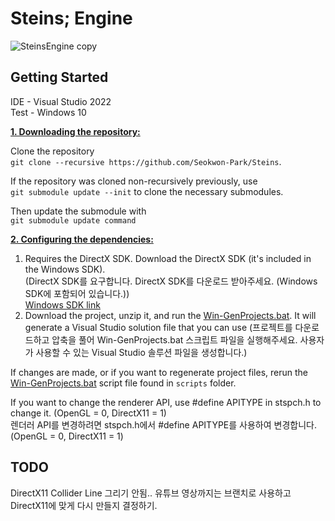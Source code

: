 # Steins; Engine
![SteinsEngine copy](https://github.com/Seokwon-Park/Steins/assets/22045739/30397492-0569-415f-943d-5cdc11ac2345)

## Getting Started
IDE - Visual Studio 2022   
Test - Windows 10

<ins>**1. Downloading the repository:**</ins>

Clone the repository   
`git clone --recursive https://github.com/Seokwon-Park/Steins`.

If the repository was cloned non-recursively previously, use    
`git submodule update --init` to clone the necessary submodules.

Then update the submodule with    
`git submodule update command`


<ins>**2. Configuring the dependencies:**</ins>

1. Requires the DirectX SDK. Download the DirectX SDK (it's included in the Windows SDK).   
(DirectX SDK를 요구합니다. DirectX SDK를 다운로드 받아주세요. (Windows SDK에 포함되어 있습니다.))   
[Windows SDK link](https://developer.microsoft.com/ko-kr/windows/downloads/sdk-archive/)   
2. Download the project, unzip it, and run the [Win-GenProjects.bat](https://github.com/Seokwon-Park/Steins/blob/master/scripts/Win-GenProjects.bat). It will generate a Visual Studio solution file that you can use
(프로젝트를 다운로드하고 압축을 풀어 Win-GenProjects.bat 스크립트 파일을 실행해주세요. 사용자가 사용할 수 있는 Visual Studio 솔루션 파일을 생성합니다.)

If changes are made, or if you want to regenerate project files, rerun the [Win-GenProjects.bat](https://github.com/Seokwon-Park/Steins/blob/master/scripts/Win-GenProjects.bat) script file found in `scripts` folder.

If you want to change the renderer API, use #define APITYPE in stspch.h to change it. (OpenGL = 0, DirectX11 = 1)   
렌더러 API를 변경하려면 stspch.h에서 #define APITYPE를 사용하여 변경합니다. (OpenGL = 0, DirectX11 = 1)

## TODO
DirectX11 Collider Line 그리기 안됨..
유튜브 영상까지는 브랜치로 사용하고 DirectX11에 맞게 다시 만들지 결정하기.

